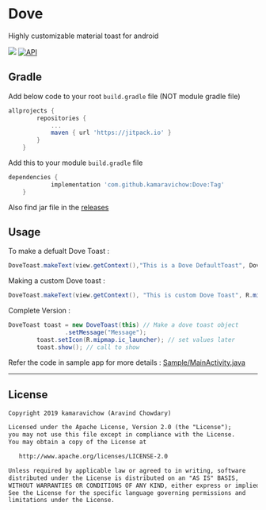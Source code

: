 # Dove
Highly customizable material toast for android

[![](https://jitpack.io/v/kamaravichow/Dove.svg)](https://jitpack.io/#kamaravichow/Dove)
[![API](https://img.shields.io/badge/API-19%2B-brightgreen.svg?style=flat)](https://android-arsenal.com/api?level=19)



## Gradle

Add below code to your root `build.gradle` file (NOT module gradle file)

```gradle
allprojects {
		repositories {
			...
			maven { url 'https://jitpack.io' }
		}
	}
```

Add this to your module `build.gradle` file

```gradle
dependencies {
	        implementation 'com.github.kamaravichow:Dove:Tag'
	}
```

Also find jar file in the [releases](https://github.com/kamaravichow/Dove/releases)

## Usage

To make a defualt Dove Toast :
```java
DoveToast.makeText(view.getContext(),"This is a Dove DefaultToast", Dove.DOVE_LENGTH_LONG);
```

Making a custom Dove toast :
```java
DoveToast.makeText(view.getContext(), "This is custom Dove Toast", R.mipmap.ic_launcher, Dove.DOVE_LENGTH_SHORT).setBackgroundColor(Color.RED).show();
```

Complete Version :

```java
DoveToast toast = new DoveToast(this) // Make a dove toast object
                .setMessage("Message");
        toast.setIcon(R.mipmap.ic_launcher); // set values later
        toast.show(); // call to show
```

Refer the code in sample app for more details : [Sample/MainActivity.java](https://github.com/kamaravichow/Dove/blob/master/app/src/main/java/io/github/kamaravichow/MainActivity.java)

------

## License
```xml
Copyright 2019 kamaravichow (Aravind Chowdary)

Licensed under the Apache License, Version 2.0 (the "License");
you may not use this file except in compliance with the License.
You may obtain a copy of the License at

   http://www.apache.org/licenses/LICENSE-2.0

Unless required by applicable law or agreed to in writing, software
distributed under the License is distributed on an "AS IS" BASIS,
WITHOUT WARRANTIES OR CONDITIONS OF ANY KIND, either express or implied.
See the License for the specific language governing permissions and
limitations under the License.
```
